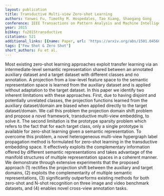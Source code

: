 ```yaml
---
layout: publication
title: Transductive Multi-view Zero-shot Learning
authors: Yanwei Fu, Timothy M. Hospedales, Tao Xiang, Shaogang Gong
conference: IEEE Transactions on Pattern Analysis and Machine Intelligence
year: 2015
bibkey: fu2015transductive
citations: 521
additional_links: [{name: Paper, url: 'https://arxiv.org/abs/1501.04560'}]
tags: ["Few Shot & Zero Shot"]
short_authors: Fu et al.
---
```

Most existing zero-shot learning approaches exploit transfer learning via an
intermediate-level semantic representation shared between an annotated
auxiliary dataset and a target dataset with different classes and no
annotation. A projection from a low-level feature space to the semantic
representation space is learned from the auxiliary dataset and is applied
without adaptation to the target dataset. In this paper we identify two
inherent limitations with these approaches. First, due to having disjoint and
potentially unrelated classes, the projection functions learned from the
auxiliary dataset/domain are biased when applied directly to the target
dataset/domain. We call this problem the projection domain shift problem and
propose a novel framework, transductive multi-view embedding, to solve it. The
second limitation is the prototype sparsity problem which refers to the fact
that for each target class, only a single prototype is available for zero-shot
learning given a semantic representation. To overcome this problem, a novel
heterogeneous multi-view hypergraph label propagation method is formulated for
zero-shot learning in the transductive embedding space. It effectively exploits
the complementary information offered by different semantic representations and
takes advantage of the manifold structures of multiple representation spaces in
a coherent manner. We demonstrate through extensive experiments that the
proposed approach (1) rectifies the projection shift between the auxiliary and
target domains, (2) exploits the complementarity of multiple semantic
representations, (3) significantly outperforms existing methods for both
zero-shot and N-shot recognition on three image and video benchmark datasets,
and (4) enables novel cross-view annotation tasks.